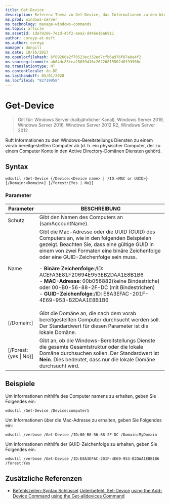 ```yaml
---
title: Get-Device
description: Referenz Thema zu Get-Device, das Informationen zu den Windows-Bereitstellungs Diensten von einem vorab bereitgestellten Computer (d. h. ein physischer Computer, der zu einem Computer Konto in den Active Directory-Domänen Diensten gehört) abruft.
ms.prod: windows-server
ms.technology: manage-windows-commands
ms.topic: article
ms.assetid: 1da79286-7e1d-45f2-aea2-d446e16a6911
author: coreyp-at-msft
ms.author: coreyp
manager: dongill
ms.date: 10/16/2017
ms.openlocfilehash: 6f89266a2f70523ec332ed7cfb6a976f87a8e4f2
ms.sourcegitcommit: ab64dc83fca28039416c26226815502d0193500c
ms.translationtype: MT
ms.contentlocale: de-DE
ms.lasthandoff: 05/01/2020
ms.locfileid: "82719958"
---
```

# <a name="get-device"></a>Get-Device

> Gilt für: Windows Server (halbjährlicher Kanal), Windows Server 2019, Windows Server 2016, Windows Server 2012 R2, Windows Server 2012

Ruft Informationen zu den Windows-Bereitstellungs Diensten zu einem vorab bereitgestellten Computer ab (d. h. ein physischer Computer, der zu einem Computer Konto in den Active Directory-Domänen Diensten gehört).

## <a name="syntax"></a>Syntax
```
wdsutil /Get-Device {/Device:<Device name> | /ID:<MAC or UUID>} [/Domain:<Domain>] [/forest:{Yes | No}]
```
### <a name="parameters"></a>Parameter
|Parameter|BESCHREIBUNG|
|-------|--------|
|Schutz<Device name>|Gibt den Namen des Computers an (samAccountName).|
|Name<MAC or UUID>|Gibt die Mac-Adresse oder die UUID (GUID) des Computers an, wie in den folgenden Beispielen gezeigt. Beachten Sie, dass eine gültige GUID in einem von zwei Formaten eine binäre Zeichenfolge oder eine GUID-Zeichenfolge sein muss.<p>-   **Binäre Zeichenfolge**:/ID: ACEFA3E81F20694E953EB2DAA1E8B1B6<br />-   **MAC-Adresse**: 00b056882(keine Bindestriche) oder 00-B0-56-88-2F-DC (mit Bindestrichen)<br />-   **GUID-Zeichenfolge**:/ID: E8A3EFAC-201F-4E69-953-B2DAA1E8B1B6|
|[/Domain:<Domain>]|Gibt die Domäne an, die nach dem vorab bereitgestellten Computer durchsucht werden soll. Der Standardwert für diesen Parameter ist die lokale Domäne.|
|[/Forest: {yes &#124; No}]|Gibt an, ob die Windows-Bereitstellungs Dienste die gesamte Gesamtstruktur oder die lokale Domäne durchsuchen sollen. Der Standardwert ist **Nein**. Dies bedeutet, dass nur die lokale Domäne durchsucht wird.|
## <a name="examples"></a>Beispiele
Um Informationen mithilfe des Computer namens zu erhalten, geben Sie Folgendes ein:
```
wdsutil /Get-Device /Device:computer1
```
Um Informationen über die Mac-Adresse zu erhalten, geben Sie Folgendes ein:
```
wdsutil /verbose /Get-Device /ID:00-B0-56-88-2F-DC /Domain:MyDomain
```
Um Informationen mithilfe der GUID-Zeichenfolge zu erhalten, geben Sie Folgendes ein:
```
wdsutil /verbose /Get-Device /ID:E8A3EFAC-201F-4E69-953-B2DAA1E8B1B6 /forest:Yes
```
## <a name="additional-references"></a>Zusätzliche Referenzen
- [Befehlszeilen-Syntax Schlüssel](command-line-syntax-key.md)
[Unterbefehl: Set-Device](subcommand-set-device.md)
[using the Add-Device Command](using-the-add-device-command.md)
[using the Get-alldevices Command](using-the-get-alldevices-command.md)
